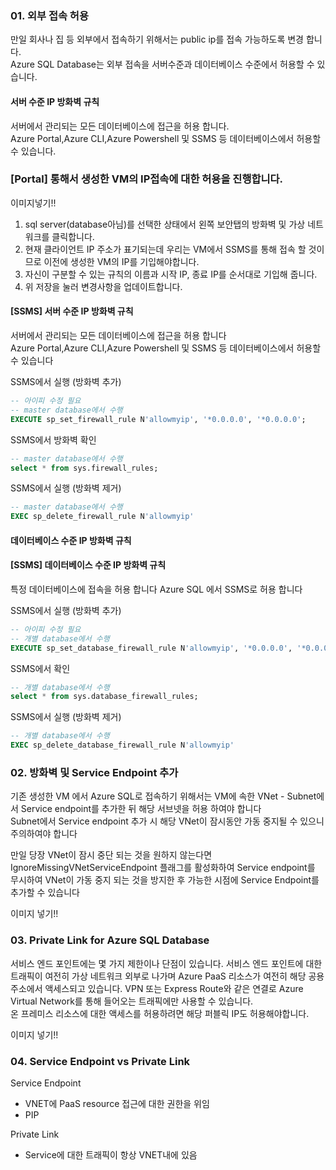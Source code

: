 
### 01. 외부 접속 허용
만일 회사나 집 등 외부에서 접속하기 위해서는 public ip를 접속 가능하도록 변경 합니다.  
Azure SQL Database는 외부 접속을 서버수준과 데이터베이스 수준에서 허용할 수 있습니다.  


#### 서버 수준 IP 방화벽 규칙
서버에서 관리되는 모든 데이터베이스에 접근을 허용 합니다.  
Azure Portal,Azure CLI,Azure Powershell 및 SSMS 등 데이터베이스에서 허용할 수 있습니다.
### [Portal] 통해서 생성한 VM의 IP접속에 대한 허용을 진행합니다.

이미지넣기!!

1. sql server(database아님)를 선택한 상태에서 왼쪽 보안탭의 방화벽 및 가상 네트워크를 클릭합니다.
2. 현재 클라이언트 IP 주소가 표기되는데 우리는 VM에서 SSMS를 통해 접속 할 것이므로 이전에 생성한 VM의 IP를 기입해야합니다.
3. 자신이 구분할 수 있는 규칙의 이름과 시작 IP, 종료 IP를 순서대로 기입해 줍니다.
4. 위 저장을 눌러 변경사항을 업데이트합니다.

#### [SSMS] 서버 수준 IP 방화벽 규칙
서버에서 관리되는 모든 데이터베이스에 접근을 허용 합니다  
Azure Portal,Azure CLI,Azure Powershell 및 SSMS 등 데이터베이스에서 허용할 수 있습니다  

SSMS에서 실행 (방화벽 추가)  
```sql
-- 아이피 수정 필요
-- master database에서 수행
EXECUTE sp_set_firewall_rule N'allowmyip', '*0.0.0.0', '*0.0.0.0';  
```

SSMS에서 방화벽 확인
```sql
-- master database에서 수행
select * from sys.firewall_rules;
```

SSMS에서 실행 (방화벽 제거)  
```sql
-- master database에서 수행
EXEC sp_delete_firewall_rule N'allowmyip'
```

#### 데이터베이스 수준 IP 방화벽 규칙
#### [SSMS] 데이터베이스 수준 IP 방화벽 규칙
특정 데이터베이스에 접속을 허용 합니다
Azure SQL 에서 SSMS로 허용 합니다

SSMS에서 실행 (방화벽 추가)  
```sql
-- 아이피 수정 필요
-- 개별 database에서 수행
EXECUTE sp_set_database_firewall_rule N'allowmyip', '*0.0.0.0', '*0.0.0.0';  
```

SSMS에서 확인
```sql
-- 개별 database에서 수행
select * from sys.database_firewall_rules;
```

SSMS에서 실행 (방화벽 제거)  
```sql
-- 개별 database에서 수행
EXEC sp_delete_database_firewall_rule N'allowmyip'
```

### 02. 방화벽 및 Service Endpoint 추가
기존 생성한 VM 에서 Azure SQL로 접속하기 위해서는 VM에 속한 VNet - Subnet에서 Service endpoint를 추가한 뒤 해당 서브넷을 허용 하여야 합니다  
Subnet에서 Service endpoint 추가 시 해당 VNet이 잠시동안 가동 중지될 수 있으니 주의하여야 합니다  
  
만일 당장 VNet이 잠시 중단 되는 것을 원하지 않는다면 IgnoreMissingVNetServiceEndpoint 플래그를 활성화하여 
Service endpoint를 무시하여 VNet이 가동 중지 되는 것을 방지한 후 가능한 시점에 Service Endpoint를 추가할 수 있습니다  

이미지 넣기!!

### 03. Private Link for Azure SQL Database
서비스 엔드 포인트에는 몇 가지 제한이나 단점이 있습니다.
서비스 엔드 포인트에 대한 트래픽이 여전히 가상 네트워크 외부로 나가며 Azure PaaS 리소스가 여전히 해당 공용 주소에서 액세스되고 있습니다.
VPN 또는 Express Route와 같은 연결로 Azure Virtual Network를 통해 들어오는 트래픽에만 사용할 수 있습니다.  
온 프레미스 리소스에 대한 액세스를 허용하려면 해당 퍼블릭 IP도 허용해야합니다.  

이미지 넣기!!


### 04. Service Endpoint vs Private Link
Service Endpoint
- VNET에 PaaS resource 접근에 대한 권한을 위임
- PIP

Private Link
- Service에 대한 트래픽이 항상 VNET내에 있음
